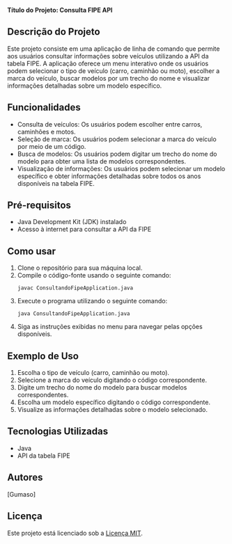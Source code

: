 **Título do Projeto: Consulta FIPE API**

## Descrição do Projeto
Este projeto consiste em uma aplicação de linha de comando que permite aos usuários consultar informações sobre veículos utilizando a API da tabela FIPE. A aplicação oferece um menu interativo onde os usuários podem selecionar o tipo de veículo (carro, caminhão ou moto), escolher a marca do veículo, buscar modelos por um trecho do nome e visualizar informações detalhadas sobre um modelo específico.

## Funcionalidades
- Consulta de veículos: Os usuários podem escolher entre carros, caminhões e motos.
- Seleção de marca: Os usuários podem selecionar a marca do veículo por meio de um código.
- Busca de modelos: Os usuários podem digitar um trecho do nome do modelo para obter uma lista de modelos correspondentes.
- Visualização de informações: Os usuários podem selecionar um modelo específico e obter informações detalhadas sobre todos os anos disponíveis na tabela FIPE.

## Pré-requisitos
- Java Development Kit (JDK) instalado
- Acesso à internet para consultar a API da FIPE

## Como usar
1. Clone o repositório para sua máquina local.
2. Compile o código-fonte usando o seguinte comando:
    ```
    javac ConsultandoFipeApplication.java
    ```
3. Execute o programa utilizando o seguinte comando:
    ```
    java ConsultandoFipeApplication.java
    ```
4. Siga as instruções exibidas no menu para navegar pelas opções disponíveis.

## Exemplo de Uso
1. Escolha o tipo de veículo (carro, caminhão ou moto).
2. Selecione a marca do veículo digitando o código correspondente.
3. Digite um trecho do nome do modelo para buscar modelos correspondentes.
4. Escolha um modelo específico digitando o código correspondente.
5. Visualize as informações detalhadas sobre o modelo selecionado.

## Tecnologias Utilizadas
- Java
- API da tabela FIPE

## Autores
[Gumaso]

## Licença
Este projeto está licenciado sob a [Licença MIT](https://opensource.org/licenses/MIT).